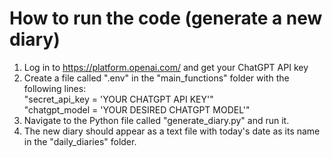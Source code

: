 # How to run the code (generate a new diary)

1) Log in to https://platform.openai.com/ and get your ChatGPT API key 
2) Create a file called ".env" in the "main_functions" folder with the following lines:
   <br>"secret_api_key = 'YOUR CHATGPT API KEY'"
   <br>"chatgpt_model = 'YOUR DESIRED CHATGPT MODEL'"
4) Navigate to the Python file called "generate_diary.py" and run it.
5) The new diary should appear as a text file with today's date as its name in the "daily_diaries" folder.
